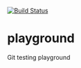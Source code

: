[![Build Status](https://travis-ci.org/EchoOfSoul/playground.svg?branch=master)](https://travis-ci.org/EchoOfSoul/playground)
# playground
Git testing playground
